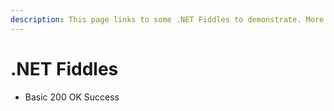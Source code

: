 ```yaml
---
description: This page links to some .NET Fiddles to demonstrate. More to be added.
---
```


# .NET Fiddles

* Basic 200 OK Success



